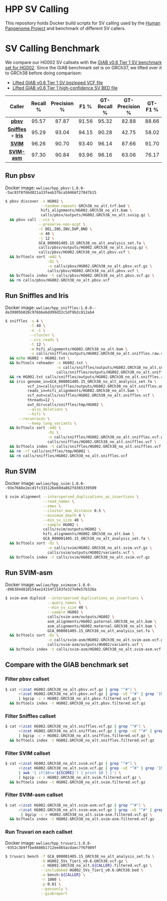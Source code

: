 # HPP SV Calling

This repository holds Docker build scripts for SV calling
used by the [Human Pangenome Project](https://humanpangenome.org)
and benchmark of different SV callers.

# SV Calling Benchmark

We compare our HG002 SV callsets with the [GIAB v0.6 Tier 1 SV benchmark set
for HG002](https://ftp-trace.ncbi.nlm.nih.gov/giab/ftp/release/AshkenazimTrio/HG002_NA24385_son/NIST_SV_v0.6).
Since the GIAB benchmark set is on GRCh37, we lifted over it to GRCh38 before doing comparison:

- [Lifted GIAB v0.6 Tier 1 SV bgzipped VCF file](https://github.com/wwliao/hpp_sv_calling/blob/main/giab/HG002_SVs_Tier1_v0.6.GRCh38.vcf.gz)
- [Lifted GIAB v0.6 Tier 1 high-confidence SV BED file](https://github.com/wwliao/hpp_sv_calling/blob/main/giab/HG002_SVs_Tier1_v0.6.GRCh38.bed)

|Caller|Recall %|Precision %|F1 %|GT-Recall %|GT-Precision %|GT-F1 %|
|:-:|:-:|:-:|:-:|:-:|:-:|:-:|
|[**pbsv**](https://github.com/PacificBiosciences/pbsv)| 95.57| 87.87| 91.56| 95.32| 82.88| 88.66|
|[**Sniffles**](https://github.com/fritzsedlazeck/Sniffles) + [**Iris**](https://github.com/mkirsche/Iris)| 95.29| 93.04| 94.15| 90.28| 42.75| 58.02|
|[**SVIM**](https://github.com/eldariont/svim)| 96.26| 90.70| 93.40| 96.14| 87.66| 91.70|
|[**SVIM-asm**](https://github.com/eldariont/svim-asm)| 97.30| 90.84| 93.96| 96.16| 63.06| 76.17|

## Run pbsv

Docker image: `wwliao/hpp_pbsv:1.0.0--5ac93f8f6bd021a33feeb3fbca50466f27847b15`

```sh
$ pbsv discover -s HG002 \
                --tandem-repeats GRCh38_no_alt.trf.bed \
                hifi_alignments/HG002.GRCh38_no_alt.bam \
                calls/pbsv/outputs/HG002.GRCh38_no_alt.svsig.gz \
  && pbsv call --ccs \
               --preserve-non-acgt \
               -t DEL,INS,INV,DUP,BND \
               -m 40 \
               -j 12 \
               GCA_000001405.15_GRCh38_no_alt_analysis_set.fa \
               calls/pbsv/outputs/HG002.GRCh38_no_alt.svsig.gz \
               calls/pbsv/HG002.GRCh38_no_alt.pbsv.vcf \
  && bcftools sort -m4G \
                   -Oz \
                   -o calls/pbsv/HG002.GRCh38_no_alt.pbsv.vcf.gz \
                   calls/pbsv/HG002.GRCh38_no_alt.pbsv.vcf \
  && bcftools index -t calls/pbsv/HG002.GRCh38_no_alt.pbsv.vcf.gz \
  && rm calls/pbsv/HG002.GRCh38_no_alt.pbsv.vcf
```

## Run Sniffles and Iris

Docker image: `wwliao/hpp_sniffles:1.0.0--de39905b020c976bbebdd99d32c5df9b2c812ab4`

```sh
$ sniffles -s 4 \
           -l 40 \
           -n -1 \
           --cluster \
           --ccs_reads \
           -t 12 \
           -m hifi_alignments/HG002.GRCh38_no_alt.bam \
           -v calls/sniffles/outputs/HG002.GRCh38_no_alt.sniffles.raw.vcf \
  && echo HG002 > HG002.txt \
  && bcftools reheader -s HG002.txt \
                       -o calls/sniffles/outputs/HG002.GRCh38_no_alt.sniffles.unrefined.vcf \
                       calls/sniffles/outputs/HG002.GRCh38_no_alt.sniffles.raw.vcf \
  && rm HG002.txt calls/sniffles/outputs/HG002.GRCh38_no_alt.sniffles.raw.vcf \
  && iris genome_in=GCA_000001405.15_GRCh38_no_alt_analysis_set.fa \
          vcf_in=calls/sniffles/outputs/HG002.GRCh38_no_alt.sniffles.unrefined.vcf \
          reads_in=hifi_alignments/HG002.GRCh38_no_alt.bam \
          vcf_out=calls/sniffles/HG002.GRCh38_no_alt.sniffles.vcf \
          threads=12 \
          out_dir=calls/sniffles/tmp/HG002 \
          --also_deletions \
          --hifi \
	  --rerunracon \
          --keep_long_variants \
  && bcftools sort -m4G \
                   -Oz \
                   -o calls/sniffles/HG002.GRCh38_no_alt.sniffles.vcf.gz \
                   calls/sniffles/HG002.GRCh38_no_alt.sniffles.vcf \
  && bcftools index -t calls/sniffles/HG002.GRCh38_no_alt.sniffles.vcf.gz \
  && rm -rf calls/sniffles/tmp/HG002 \
  && rm calls/sniffles/HG002.GRCh38_no_alt.sniffles.vcf
```

## Run SVIM

Docker image: `wwliao/hpp_svim:1.0.0--93e7668e2ecd1fc315126e69da862fd365339509`

```sh
$ svim alignment --interspersed_duplications_as_insertions \
                 --read_names \
                 --zmws \
                 --cluster_max_distance 0.5 \
                 --minimum_depth 4 \
                 --min_sv_size 40 \
                 --sample HG002 \
                 calls/svim/outputs/HG002 \
                 hifi_alignments/HG002.GRCh38_no_alt.bam \
                 GCA_000001405.15_GRCh38_no_alt_analysis_set.fa \
  && bcftools sort -Oz \
                   -o calls/svim/HG002.GRCh38_no_alt.svim.vcf.gz \
                   calls/svim/outputs/HG002/variants.vcf \
  && bcftools index -t calls/svim/HG002.GRCh38_no_alt.svim.vcf.gz
```

## Run SVIM-asm

Docker image: `wwliao/hpp_svimasm:1.0.0--896384d810154ae24154f2143fe327e9e57b326a`

```sh
$ svim-asm diploid --interspersed_duplications_as_insertions \
                   --query_names \
                   --min_sv_size 40 \
                   --sample HG002 \
                   calls/svim-asm/outputs/HG002 \
                   asm_alignments/HG002.paternal.GRCh38_no_alt.bam \
                   asm_alignments/HG002.maternal.GRCh38_no_alt.bam \
                   GCA_000001405.15_GRCh38_no_alt_analysis_set.fa \
  && bcftools sort -Oz \
                   -o calls/svim-asm/HG002.GRCh38_no_alt.svim-asm.vcf.gz \
                   calls/svim-asm/outputs/HG002/variants.vcf \
  && bcftools index -t calls/svim-asm/HG002.GRCh38_no_alt.svim-asm.vcf.gz
```

## Compare with the GIAB benchmark set

### Filter pbsv callset

```sh
$ cat <(zcat HG002.GRCh38_no_alt.pbsv.vcf.gz | grep "^#") \
      <(zcat HG002.GRCh38_no_alt.pbsv.vcf.gz | grep -vE "^#" | grep 'INS\|DEL') \
      | bgzip -c > HG002.GRCh38_no_alt.pbsv.filtered.vcf.gz \
  && bcftools index -t HG002.GRCh38_no_alt.pbsv.filtered.vcf.gz
```

### Filter Sniffles callset

```sh
$ cat <(zcat HG002.GRCh38_no_alt.sniffles.vcf.gz | grep "^#") \
      <(zcat HG002.GRCh38_no_alt.sniffles.vcf.gz | grep -vE "^#" | grep 'INS\|DEL') \
      | bgzip -c > HG002.GRCh38_no_alt.sniffles.filtered.vcf.gz \
  && bcftools index -t HG002.GRCh38_no_alt.sniffles.filtered.vcf.gz
```

### Filter SVIM callset

```sh
$ cat <(zcat HG002.GRCh38_no_alt.svim.vcf.gz | grep "^#") \
      <(zcat HG002.GRCh38_no_alt.svim.vcf.gz | grep -vE "^#" | grep 'INS\|DEL' \
      | awk '{ if($6>='${SCORE}') { print $0 } }') \
      | bgzip -c > HG002.GRCh38_no_alt.svim.filtered.vcf.gz \
  && bcftools index -t HG002.GRCh38_no_alt.svim.filtered.vcf.gz
```

### Filter SVIM-asm callset

```sh
$ cat <(zcat HG002.GRCh38_no_alt.svim-asm.vcf.gz | grep "^#") \
      <(zcat HG002.GRCh38_no_alt.svim-asm.vcf.gz | grep -vE "^#" | grep 'INS\|DEL') \
	   | bgzip -c > HG002.GRCh38_no_alt.svim-asm.filtered.vcf.gz \
  && bcftools index -t HG002.GRCh38_no_alt.svim-asm.filtered.vcf.gz
```

### Run Truvari on each callset

Docker image: `wwliao/hpp_truvari:1.0.0--9352c3b9ffbe4680b1712ee465acdaec7f6f909f`

```sh
$ truvari bench -f GCA_000001405.15_GRCh38_no_alt_analysis_set.fa \
                -b HG002_SVs_Tier1_v0.6.GRCh38.vcf.gz \
                -c HG002.GRCh38_no_alt.${CALLER}.filtered.vcf.gz \
                --includebed HG002_SVs_Tier1_v0.6.GRCh38.bed \
                -o bench-${CALLER} \
                -r 1000 \
                -p 0.01 \
                --passonly \
                --giabreport
```
